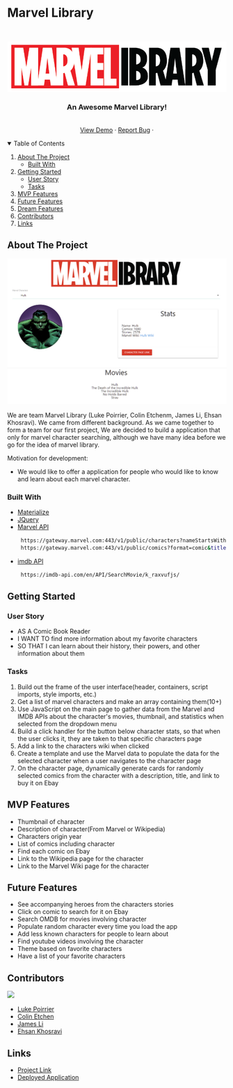# Marvel Library

<!-- PROJECT LOGO -->
<br />
<p align="center">
    <img src="https://github.com/lukecp5/marvel-library/blob/main/assets/images/marvel-library-logo.png?raw=true" alt="Logo">

  <h3 align="center">An Awesome Marvel Library!</h3>

  <p align="center">
<!--     <br />
    <a href="https://github.com/lukecp5/marvel-library"><strong>Explore the docs »</strong></a>
    <br /> -->
    <br />
    <a href="https://lukecp5.github.io/marvel-library/">View Demo</a>
    ·
    <a href="https://github.com/lukecp5/marvel-library/issues">Report Bug</a>
    ·
  </p>
</p>

<!-- TABLE OF CONTENTS -->
<details open="open">
  <summary>Table of Contents</summary>
  <ol>
    <li>
      <a href="#about-the-project">About The Project</a>
      <ul>
        <li><a href="#built-with">Built With</a></li>
      </ul>
    </li>
    <li>
      <a href="#getting-started">Getting Started</a>
      <ul>
        <li><a href="#user-story">User Story</a></li>
        <li><a href="#tasks">Tasks</a></li>
      </ul>
    </li>
    <li><a href="#mvp-features">MVP Features</a></li>
    <li><a href="#future-features">Future Features</a></li>
    <li><a href="#dream-features">Dream Features</a></li>
    <li><a href="#contributors">Contributors</a></li>
    <li><a href="#links">Links</a></li>
  </ol>
</details>

<!-- ABOUT THE PROJECT -->

## About The Project

![Screenshot of deployed application](https://github.com/lukecp5/marvel-library/blob/main/assets/images/screenshot.png?raw=true)

We are team Marvel Library (Luke Poirrier, Colin Etchenm, James Li, Ehsan Khosravi).
We came from different background.
As we came together to form a team for our first project, We are decided to build a application that only for marvel character searching,
although we have many idea before we go for the idea of marvel library.

Motivation for development:

- We would like to offer a application for people who would like to know and learn about each marvel character.

### Built With

- [Materialize](https://materializecss.com/)
- [JQuery](https://jquery.com)
- [Marvel API](https://developer.marvel.com/)
  ```sh
   https://gateway.marvel.com:443/v1/public/characters?nameStartsWith=Spider-Man&orderBy=name&apikey=c1847813d0c19807d9ed43f48afc4f36
   https://gateway.marvel.com:443/v1/public/comics?format=comic&titleStartsWith=spider&apikey=c1847813d0c19807d9ed43f48afc4f36
  ```
- [imdb API](https://imdb-api.com/)
  ```sh
   https://imdb-api.com/en/API/SearchMovie/k_raxvufjs/
  ```

<!-- GETTING STARTED -->

## Getting Started

### User Story

- AS A Comic Book Reader
- I WANT TO find more information about my favorite characters
- SO THAT I can learn about their history, their powers, and other information about them

### Tasks

1. Build out the frame of the user interface(header, containers, script imports, style imports, etc.)
2. Get a list of marvel characters and make an array containing them(10+)
3. Use JavaScript on the main page to gather data from the Marvel and IMDB APIs about the character's movies, thumbnail, and statistics when selected from the dropdown menu
4. Build a click handler for the button below character stats, so that when the user clicks it, they are taken to that specific characters page
5. Add a link to the characters wiki when clicked
6. Create a template and use the Marvel data to populate the data for the selected character when a user navigates to the character page
7. On the character page, dynamically generate cards for randomly selected comics from the character with a description, title, and link to buy it on Ebay

<!-- MVP Features -->
## MVP Features

- Thumbnail of character
- Description of character(From Marvel or Wikipedia)
- Characters origin year
- List of comics including character
- Find each comic on Ebay
- Link to the Wikipedia page for the character
- Link to the Marvel Wiki page for the character
<!-- Possible/Future features -->

## Future Features

- See accompanying heroes from the characters stories
- Click on comic to search for it on Ebay
- Search OMDB for movies involving character
- Populate random character every time you load the app
- Add less known characters for people to learn about
- Find youtube videos involving the character
- Theme based on favorite characters
- Have a list of your favorite characters

<!-- CONTRIBUTING -->

## Contributors

<a href = "https://github.com/marvel-library/graphs/contributors">
  <img src = "https://contrib.rocks/image?repo=lukecp5/marvel-library"/>
</a>
<!-- LICENSE -->

- [Luke Poirrier](https://github.com/lukecp5)
- [Colin Etchen](https://github.com/ColinEtchen)
- [James Li](https://github.com/jamesgli520)
- [Ehsan Khosravi](https://github.com/ekhosr)

## Links

- [Project Link](https://github.com/lukecp5/marvel-library)
- [Deployed Application](https://lukecp5.github.io/marvel-library/)
